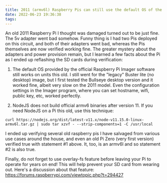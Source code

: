 ```yaml
---
title: 2011 (armv6l) Raspberry Pis can still use the default OS of the Raspberry Pi Imager while NodeJS v11 is the last armv6l precompiled binary
date: 2022-06-23 19:36:38
tags:
---
```


An old 2011 Raspberry Pi I thought was damaged turned out to be just fine. The 5v adapter went bad somehow. Funny thing is I had two Pis deployed on this circuit, and both of their adapters went bad, whereas the Pis themselves are now verified working fine. The greater mystery about the adapters and power provision remain, but I learned a few facts about the Pi as I ended up reflashing the SD cards during verification:

1. The default OS provided by the official Raspberry Pi Imager software still works on units this old. I still went for the "legacy" Buster lite (no desktop) image, but I first tested the Bullseye desktop version and it worked fine, albeit very slow on the 2011 model. Even the configuration settings in the Imager program, where you can set hostname, wifi, public key, etc, worked perfectly.

2. NodeJS does not build official armv6 binaries after version 11. If you need NodeJS on a Pi this old, use this technique:

```
curl https://nodejs.org/dist/latest-v11.x/node-v11.15.0-linux-armv6l.tar.gz | sudo tar xzvf - --strip-components=1 -C /usr/local
```

I ended up verifying several old raspberry pis I have salvaged from various use cases around the house, and even an old Pi Zero (very first version) verified true with statement #1 above. It, too, is an armv6l and so statement #2 is also true.

Finally, do not forget to use overlay-fs feature before leaving your Pi to operate for years on end! This will help prevent your SD card from wearing out. Here's a discussion about that feature: https://forums.raspberrypi.com/viewtopic.php?t=294427
